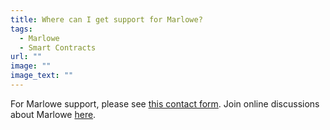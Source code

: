 ```yaml
---
title: Where can I get support for Marlowe?
tags:
  - Marlowe
  - Smart Contracts
url: ""
image: ""
image_text: ""
---
```


For Marlowe support, please see [this contact form](https://docs.marlowe.iohk.io/docs/support/contact). Join online discussions about Marlowe [here](https://docs.marlowe.iohk.io/docs/developer-tools/dev-resources#developer-discussions).
